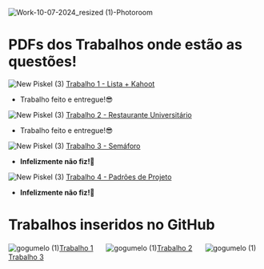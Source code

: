 
![Work-10-07-2024_resized (1)-Photoroom](https://github.com/Perezz21/Programa-o-Orientada-ao-Objeto/assets/163039538/dde01a08-8680-4fa7-844b-8e192db32051)
 # PDFs dos Trabalhos onde estão as questões!
![New Piskel (3)](https://github.com/user-attachments/assets/ba43ae6f-7881-4f8e-97bb-9a01c1ded1b5) [Trabalho 1 - Lista + Kahoot](https://github.com/brunamota/POO/files/15017615/Trabalho.1.-.POO.pdf)
- Trabalho feito e entregue!😎

![New Piskel (3)](https://github.com/user-attachments/assets/ba43ae6f-7881-4f8e-97bb-9a01c1ded1b5) [Trabalho 2 - Restaurante Universitário](https://github.com/brunamota/POO/files/15017616/Trabalho.2.-.POO.pdf)
- Trabalho feito e entregue!😎

![New Piskel (3)](https://github.com/user-attachments/assets/ba43ae6f-7881-4f8e-97bb-9a01c1ded1b5) [Trabalho 3 - Semáforo](https://github.com/brunamota/POO/files/15017683/Trabalho.3.-.POO.pdf)
- **Infelizmente não fiz!🥺**

![New Piskel (3)](https://github.com/user-attachments/assets/ba43ae6f-7881-4f8e-97bb-9a01c1ded1b5) [Trabalho 4 - Padrões de Projeto](https://github.com/user-attachments/files/16045775/Trabalho.4.-.POO.pdf)
- **Infelizmente não fiz!🥺**
# Trabalhos inseridos no GitHub
 ![gogumelo (1)](https://github.com/Perezz21/Programa-o-Orientada-ao-Objeto/assets/163039538/8c8e0a29-523a-4c1a-a761-3c54fefc93c9)[Trabalho 1](https://github.com/Perezz21/Programa-o-Orientada-ao-Objeto/blob/main/Trabalho%201.md)ㅤㅤ![gogumelo (1)](https://github.com/Perezz21/Programa-o-Orientada-ao-Objeto/assets/163039538/8c8e0a29-523a-4c1a-a761-3c54fefc93c9)[Trabalho 2](https://github.com/Perezz21/Programa-o-Orientada-ao-Objeto/blob/main/Trabalho%202.md)ㅤㅤ![gogumelo (1)](https://github.com/Perezz21/Programa-o-Orientada-ao-Objeto/assets/163039538/8c8e0a29-523a-4c1a-a761-3c54fefc93c9)[Trabalho 3]( https://github.com/Perezz21/Programa-o-Orientada-ao-Objeto/blob/main/Trabalho%203.md)


